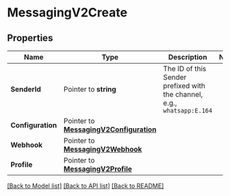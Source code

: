 # MessagingV2Create

## Properties

Name | Type | Description | Notes
------------ | ------------- | ------------- | -------------
**SenderId** | Pointer to **string** | The ID of this Sender prefixed with the channel, e.g., `whatsapp:E.164` |
**Configuration** | Pointer to [**MessagingV2Configuration**](MessagingV2Configuration.md) |  |
**Webhook** | Pointer to [**MessagingV2Webhook**](MessagingV2Webhook.md) |  |
**Profile** | Pointer to [**MessagingV2Profile**](MessagingV2Profile.md) |  |

[[Back to Model list]](../README.md#documentation-for-models) [[Back to API list]](../README.md#documentation-for-api-endpoints) [[Back to README]](../README.md)


